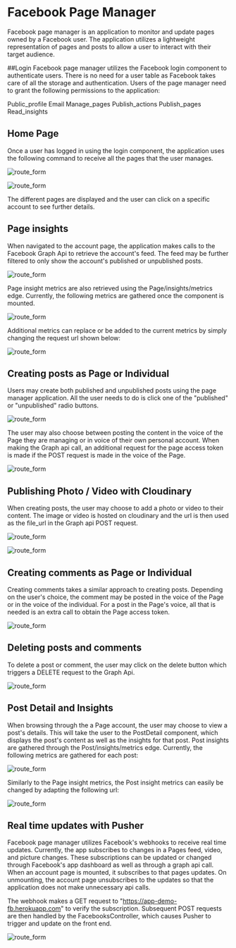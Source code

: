 # Facebook Page Manager
Facebook page manager is an application to monitor and update pages owned by a Facebook user.  The application utilizes a lightweight representation of pages and posts to allow a user to interact with their target audience.

##Login
Facebook page manager utilizes the Facebook login component to authenticate users. There is no need for a user table as Facebook takes care of all the storage and authentication.  Users of the page manager need to grant the following permissions to the application:

  Public_profile
  Email
  Manage_pages
  Publish_actions
  Publish_pages
  Read_insights


## Home Page
Once a user has logged in using the login component, the application uses the following command to receive all the pages that the user manages.

![route_form](https://github.com/jordvnkm/fitnessApp/blob/master/docs/route_form.png)

![route_form](https://github.com/jordvnkm/fitnessApp/blob/master/docs/route_form.png)

The different pages are displayed and the user can click on a specific account to see further details.


## Page insights
When navigated to the account page, the application makes calls to the Facebook Graph Api to retrieve the account's feed.  The feed may be further filtered to only show the account's published or unpublished posts.

![route_form](https://github.com/jordvnkm/fitnessApp/blob/master/docs/route_form.png)

Page insight metrics are also retrieved using the Page/insights/metrics edge.  Currently, the following metrics are gathered once the component is mounted.  

![route_form](https://github.com/jordvnkm/fitnessApp/blob/master/docs/route_form.png)

Additional metrics can replace or be added to the current metrics by simply changing the request url shown below:

![route_form](https://github.com/jordvnkm/fitnessApp/blob/master/docs/route_form.png)



## Creating posts as Page or Individual
Users may create both published and unpublished posts using the page manager application.  All the user needs to do is click one of the "published" or "unpublished" radio buttons.  

![route_form](https://github.com/jordvnkm/fitnessApp/blob/master/docs/route_form.png)

The user may also choose between posting the content in the voice of the Page they are managing or in voice of their own personal account.  When making the Graph api call, an additional request for the page access token is made if the POST request is made in the voice of the Page.

![route_form](https://github.com/jordvnkm/fitnessApp/blob/master/docs/route_form.png)


## Publishing Photo / Video with Cloudinary
When creating posts, the user may choose to add a photo or video to their content.  The image or video is hosted on cloudinary and the url is then used as the file_url in the Graph api POST request.

![route_form](https://github.com/jordvnkm/fitnessApp/blob/master/docs/route_form.png)

![route_form](https://github.com/jordvnkm/fitnessApp/blob/master/docs/route_form.png)

## Creating comments as Page or Individual
Creating comments takes a similar approach to creating posts.  Depending on the user's choice, the comment may be posted in the voice of the Page or in the voice of the individual.  For a post in the Page's voice, all that is needed is an extra call to obtain the Page access token.

![route_form](https://github.com/jordvnkm/fitnessApp/blob/master/docs/route_form.png)


## Deleting posts and comments
To delete a post or comment, the user may click on the delete button which triggers a DELETE request to the Graph Api.

![route_form](https://github.com/jordvnkm/fitnessApp/blob/master/docs/route_form.png)


## Post Detail and Insights
When browsing through the a Page account, the user may choose to view a post's details.  This will take the user to the PostDetail component, which displays the post's content as well as the insights for that post. Post insights are gathered through the Post/insights/metrics edge. Currently, the following metrics are gathered for each post:

![route_form](https://github.com/jordvnkm/fitnessApp/blob/master/docs/route_form.png)

Similarly to the Page insight metrics, the Post insight metrics can easily be changed by adapting the following url:

![route_form](https://github.com/jordvnkm/fitnessApp/blob/master/docs/route_form.png)


## Real time updates with Pusher
Facebook page manager utilizes Facebook's webhooks to receive real time updates.  Currently, the app subscribes to changes in a Pages feed, video, and picture changes.  These subscriptions can be updated or changed through Facebook's app dashboard as well as through a graph api call.  When an account page is mounted, it subscribes to that pages updates.  On unmounting, the account page unsubscribes to the updates so that the application does not make unnecessary api calls.

The webhook makes a GET request to "https://app-demo-fb.herokuapp.com" to verify the subscription.  Subsequent POST requests are then handled by the FacebooksController, which causes Pusher to trigger and update on the front end. 

![route_form](https://github.com/jordvnkm/fitnessApp/blob/master/docs/route_form.png)
